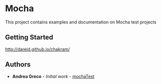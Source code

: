 # Mocha

This project contains examples and documentation on Mocha test projects 

## Getting Started

http://dareid.github.io/chakram/


## Authors

* **Andrea Greco** - *Initial work* - [mochaTest](https://github.com/grecoandrea/mochaTest)